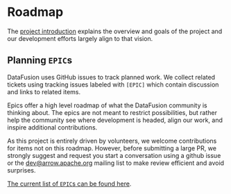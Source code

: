 <!--
Licensed to the Apache Software Foundation (ASF) under one
or more contributor license agreements. See the NOTICE file
distributed with this work for additional information
regarding copyright ownership. The ASF licenses this file
to you under the Apache License, Version 2.0 (the
"License"); you may not use this file except in compliance
with the License. You may obtain a copy of the License at

    http://www.apache.org/licenses/LICENSE-2.0

Unless required by applicable law or agreed to in writing,
software distributed under the License is distributed on an
"AS IS" BASIS, WITHOUT WARRANTIES OR CONDITIONS OF ANY
KIND, either express or implied. See the License for the
specific language governing permissions and limitations
under the License.
-->

# Roadmap

The [project introduction](../user-guide/introduction) explains the
overview and goals of the project and our development efforts largely
align to that vision.

## Planning `EPIC`s

DataFusion uses GitHub issues to track planned work. We collect
related tickets using tracking issues labeled with `[EPIC]` which
contain discussion and links to related items.

Epics offer a high level roadmap of what the DataFusion
community is thinking about. The epics are not meant to restrict
possibilities, but rather help the community see where development is
headed, align our work, and inspire additional contributions.

As this project is entirely driven by volunteers, we welcome
contributions for items not on this roadmap. However, before
submitting a large PR, we strongly suggest and request you start a
conversation using a github issue or the dev@arrow.apache.org mailing
list to make review efficient and avoid surprises.

[The current list of `EPIC`s can be found here](https://github.com/apache/arrow-datafusion/issues?q=is%3Aissue+is%3Aopen+epic).
